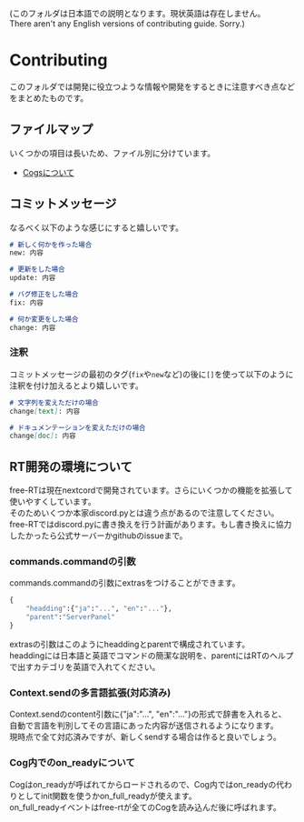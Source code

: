 (このフォルダは日本語での説明となります。現状英語は存在しません。  
 There aren't any English versions of contributing guide. Sorry.)
# Contributing
このフォルダでは開発に役立つような情報や開発をするときに注意すべき点などをまとめたものです。  

## ファイルマップ
いくつかの項目は長いため、ファイル別に分けています。
* [Cogsについて](./about_cogs.md)

## コミットメッセージ
なるべく以下のような感じにすると嬉しいです。
```md
# 新しく何かを作った場合
new: 内容

# 更新をした場合
update: 内容

# バグ修正をした場合
fix: 内容

# 何か変更をした場合
change: 内容
```
### 注釈
コミットメッセージの最初のタグ(`fix`や`new`など)の後に`[]`を使って以下のように注釈を付け加えるとより嬉しいです。
```md
# 文字列を変えただけの場合
change[text]: 内容

# ドキュメンテーションを変えただけの場合
change[doc]: 内容
```


## RT開発の環境について
free-RTは現在nextcordで開発されています。さらにいくつかの機能を拡張して使いやすくしています。  
そのためいくつか本家discord.pyとは違う点があるので注意してください。  
free-RTではdiscord.pyに書き換えを行う計画があります。もし書き換えに協力したかったら公式サーバーかgithubのissueまで。

### commands.commandの引数
commands.commandの引数にextrasをつけることができます。
```python
{
    "headding":{"ja":"...", "en":"..."},
    "parent":"ServerPanel"
}
```
extrasの引数はこのようにheaddingとparentで構成されています。  
headdingには日本語と英語でコマンドの簡潔な説明を、parentにはRTのヘルプで出すカテゴリを英語で入れてください。

### Context.sendの多言語拡張(対応済み)
Context.sendのcontent引数に{"ja":"...", "en":"..."}の形式で辞書を入れると、
自動で言語を判別してその言語にあった内容が送信されるようになります。  
現時点で全て対応済みですが、新しくsendする場合は作ると良いでしょう。

### Cog内でのon_readyについて
Cogはon_readyが呼ばれてからロードされるので、Cog内ではon_readyの代わりとしてinit関数を使うかon_full_readyが使えます。  
on_full_readyイベントはfree-rtが全てのCogを読み込んだ後に呼ばれます。
